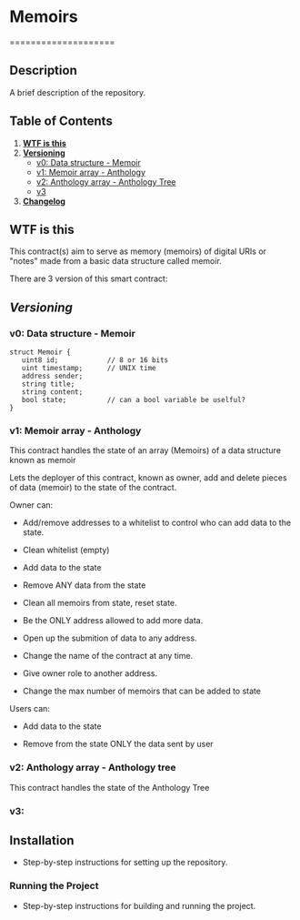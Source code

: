 # **Memoirs**

====================

## **Description**

A brief description of the repository.

## **Table of Contents**

1. [**WTF is this**](#wtf-is-this)
2. [**Versioning**](#versioning)
   - [v0: Data structure - Memoir](#v0-data-structure-memoir)
   - [v1: Memoir array - Anthology](#v1)
   - [v2: Anthology array - Anthology Tree ](#v2)
   - [v3](#v3)
3. [**Changelog**](#changelog)

## **WTF is this**

This contract(s) aim to serve as memory (memoirs) of digital URIs or "notes" made from a basic data structure called memoir.

There are 3 version of this smart contract:

## **_Versioning_**

### v0: Data structure - Memoir

```
struct Memoir {
   uint8 id;            // 8 or 16 bits
   uint timestamp;      // UNIX time
   address sender;
   string title;
   string content;
   bool state;          // can a bool variable be uselful?
}
```

### v1: Memoir array - Anthology

This contract handles the state of an array (Memoirs) of a data structure known as memoir

Lets the deployer of this contract, known as owner, add and delete pieces of data (memoir) to the state of the contract.

Owner can:

- Add/remove addresses to a whitelist to control who can add data to the state.

- Clean whitelist (empty)

- Add data to the state

- Remove ANY data from the state

- Clean all memoirs from state, reset state.

- Be the ONLY address allowed to add more data.

- Open up the submition of data to any address.

- Change the name of the contract at any time.

- Give owner role to another address.

- Change the max number of memoirs that can be added to state

Users can:

- Add data to the state

- Remove from the state ONLY the data sent by user

### v2: Anthology array - Anthology tree

This contract handles the state of the Anthology Tree

### v3:

## Installation

- Step-by-step instructions for setting up the repository.

### Running the Project

- Step-by-step instructions for building and running the project.

